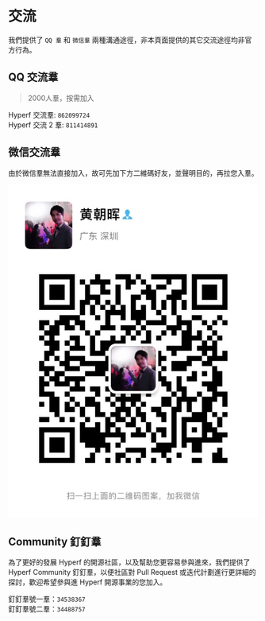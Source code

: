 # 交流

我們提供了 `QQ 羣` 和 `微信羣` 兩種溝通途徑，非本頁面提供的其它交流途徑均非官方行為。

## QQ 交流羣

> 2000人羣，按需加入

Hyperf 交流羣: `862099724`   
Hyperf 交流 2 羣: `811414891`

## 微信交流羣

由於微信羣無法直接加入，故可先加下方二維碼好友，並聲明目的，再拉您入羣。

![wechat](imgs/wechat.jpg ':size=375')

## Community 釘釘羣

為了更好的發展 Hyperf 的開源社區，以及幫助您更容易參與進來，我們提供了 Hyperf Community 釘釘羣，以便社區對 Pull Request 或迭代計劃進行更詳細的探討，歡迎希望參與進 Hyperf 開源事業的您加入。

釘釘羣號一羣：`34538367`   
釘釘羣號二羣：`34488757`
